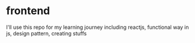 # frontend

I'll use this repo for my learning journey including reactjs, functional way in js, design pattern, creating stuffs
